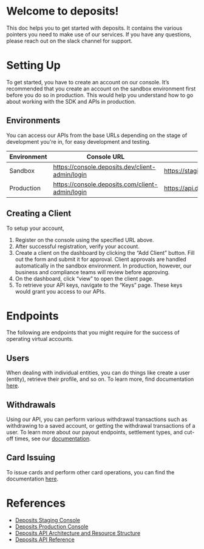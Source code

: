 # Welcome to deposits!
This doc helps you to get started with deposits. It contains the various pointers you need to make use of our services. 
If you have any questions, please reach out on the slack channel for support.

# Setting Up
To get started, you have to create an account on our console. It’s recommended that you create an account on the sandbox environment first before you do so in production. This would help you understand how to go about working with the SDK and APIs in production.

## Environments
You can access our APIs from the base URLs depending on the stage of development you're in, for easy development and testing.

| Environment | Console URL | Base URLs |
| --- | --- | --- |
| Sandbox | https://console.deposits.dev/client-admin/login | https://staging.api.deposits.com/api/v1/ |
| Production | https://console.deposits.com/client-admin/login | https://api.deposits.com/api/v1/ |

## Creating a Client
To setup your account,
1. Register on the console using the specified URL above.
2. After successful registration, verify your account.
3. Create a client on the dashboard by clicking the “Add Client” button. Fill out the form and submit it for approval. Client approvals are handled automatically in the sandbox environment. In production, however, our business and compliance teams will review before approving.
4. On the dashboard, click “view” to open the client page.
5. To retrieve your API keys, navigate to the “Keys” page. These keys would grant you access to our APIs.

# Endpoints
The following are endpoints that you might require for the success of operating virtual accounts. 

## Users
When dealing with individual entities, you can do things like create a user (entity), retrieve their profile, and so on. To learn more, find documentation [here](https://docs.deposits.dev/api/entity/individual).

## Withdrawals
Using our API, you can perform various withdrawal transactions such as withdrawing to a saved account, or getting the withdrawal transactions of a user. To learn more about our payout endpoints, settlement types, and cut-off times, see our [documentation](https://docs.deposits.dev/api/pay-outs).   

## Card Issuing
To issue cards and perform other card operations, you can find the documentation [here](https://github.com/DepositsTeam/deposits-md/blob/master/card_issuing.md). 

# References
- [Deposits Staging Console](https://console.deposits.dev)
- [Deposits Production Console](https://console.deposits.com)
- [Deposits API Architecture and Resource Structure](https://docs.deposits.dev/#api-architecture-and-resource-structure)
- [Deposits API Reference](https://docs.deposits.dev)
